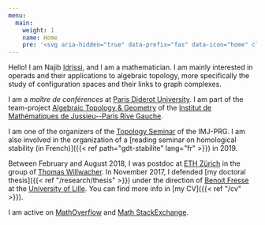 ```yaml
---
menu:
  main:
    weight: 1
    name: Home
    pre: '<svg aria-hidden="true" data-prefix="fas" data-icon="home" class="svg-inline--fa fa-home fa-w-18" role="img" xmlns="http://www.w3.org/2000/svg" viewBox="0 0 576 512"><path fill="currentColor" d="M488 312.7V456c0 13.3-10.7 24-24 24H348c-6.6 0-12-5.4-12-12V356c0-6.6-5.4-12-12-12h-72c-6.6 0-12 5.4-12 12v112c0 6.6-5.4 12-12 12H112c-13.3 0-24-10.7-24-24V312.7c0-3.6 1.6-7 4.4-9.3l188-154.8c4.4-3.6 10.8-3.6 15.3 0l188 154.8c2.7 2.3 4.3 5.7 4.3 9.3zm83.6-60.9L488 182.9V44.4c0-6.6-5.4-12-12-12h-56c-6.6 0-12 5.4-12 12V117l-89.5-73.7c-17.7-14.6-43.3-14.6-61 0L4.4 251.8c-5.1 4.2-5.8 11.8-1.6 16.9l25.5 31c4.2 5.1 11.8 5.8 16.9 1.6l235.2-193.7c4.4-3.6 10.8-3.6 15.3 0l235.2 193.7c5.1 4.2 12.7 3.5 16.9-1.6l25.5-31c4.2-5.2 3.4-12.7-1.7-16.9z"></path></svg>'
---
```


Hello! I am Najib <abbr title="My complete family name is ‘Idrissi Kaïtouni’ and it is possible to find it in some places. I prefer to use only 'Idrissi' in academic settings for simplicity and to avoid some confusions – for example, automated systems thinking that ‘Idrissi’ is my middle name and that I should be called ‘NI Kaïtouni’...).">Idrissi</abbr>, and I am a mathematician.
I am mainly interested in operads and their applications to algebraic topology, more specifically the study of configuration spaces and their links to graph complexes.

I am a *maître de conférences* at [Paris Diderot University](https://www.univ-paris-diderot.fr).
I am part of the team-project [Algebraic Topology & Geometry](https://www.imj-prg.fr/tga/) of the [Institut de Mathématiques de Jussieu--Paris Rive Gauche](https://www.imj-prg.fr).

I am one of the organizers of the [Topology Seminar](https://www.imj-prg.fr/spip.php?article67) of the IMJ-PRG.
I am also involved in the organization of a [reading seminar on homological stability (in French)]({{< ref path="gdt-stabilite" lang="fr" >}}) in 2019.

Between February and August 2018, I was postdoc at [ETH Zürich](https://www.ethz.ch/) in the group of [Thomas Willwacher](https://people.math.ethz.ch/~wilthoma/).
In November 2017, I defended [my doctoral thesis]({{< ref "/research/thesis" >}}) under the direction of [Benoit Fresse](https://math.univ-lille1.fr/~fresse/) at the [University of Lille](https://www.univ-lille.fr).
You can find more info in [my CV]({{< ref "/cv" >}}).

I am active on [MathOverflow](https://mathoverflow.net/users/36146/najib-idrissi) and [Math StackExchange](https://math.stackexchange.com/users/10014/najib-idrissi).
